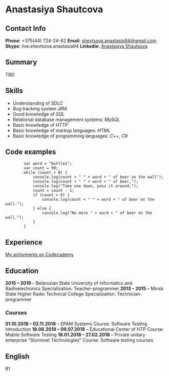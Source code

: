 # Anastasiya Shautcova

## Contact Info

**Phone**: +375(44) 724-24-82
**Email**: shevtsova.anastasia94@gmail.com
**Skype**: live:shevtsova.anastasia94
**Linkedin**: [Anastasiya Shautsova](https://www.linkedin.com/in/anastasiya-shautsova-b853a6a4/)

## Summary 

TBD

## Skills

- Understanding of *SDLC*
- Bug tracking system *JIRA*
- Good knowledge of *SQL*
- Relational database management systems: *MySQL*
- Basic knowledge of *HTTP*
- Basic knowledge of markup languages: *HTML*
- Basic knowledge of programming languages: *C*++, *C*#

## Code examples 
```
        var word = "bottles";
        var count = 99;
        while (count > 0) {
            console.log(count + " " + word + " of beer on the wall");
            console.log(count + " " + word + " of beer,");
            console.log("Take one down, pass it around,");
            count = count - 1;
            if (count > 0) {
                console.log(count + " " + word + " of beer on the wall.");
            } else {
                console.log("No more " + word + " of beer on the wall.");
            }
        }
```

## Experience 

[My achivments on Codecademy](https://www.codecademy.com/users/anastasiyaShautsova8920121254/achievements)

## Education

**2015 – 2019** – Belarusian State University of Informatics and Radioelectronics
Specialization: Teacher-programmer
**2013 – 2015** – Minsk State Higher Radio Technical College
Specialization: Technician-programmer
### Courses
**01.10.2018 – 02.11.2018** – EPAM Systems
Course: Software Testing Introduction
**18.06.2018 – 09.07.2018** – Educational Center of HTP
Course: Mobile Software Testing
**18.01.2018 – 27.02.2018** – Private unitary enterprise &quot;Stormnet Technologies&quot;
Course: Software testing courses

## English 

B1
